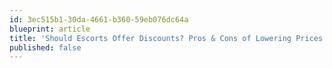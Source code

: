 ```yaml
---
id: 3ec515b1-30da-4661-b360-59eb076dc64a
blueprint: article
title: 'Should Escorts Offer Discounts? Pros & Cons of Lowering Prices'
published: false
---
```

